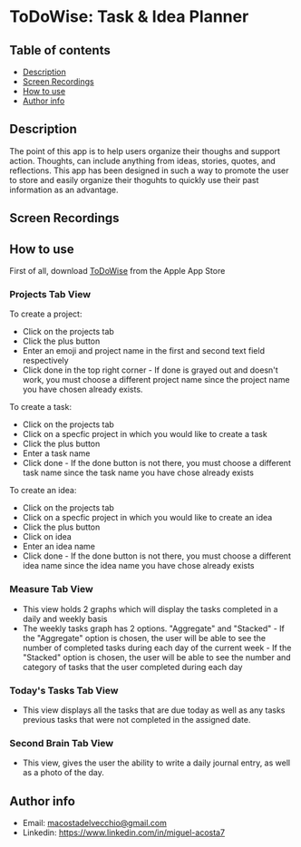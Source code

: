 # ToDoWise: Task & Idea Planner

## Table of contents
- [Description](https://github.com/MiguelAcostaDelVecchio/TodoWiseRepo/blob/main/README.md#Description)
- [Screen Recordings](https://github.com/MiguelAcostaDelVecchio/TodoWiseRepo/blob/main/README.md#screen-recordings)
- [How to use](https://github.com/MiguelAcostaDelVecchio/TodoWiseRepo/blob/main/README.md#How-To-Use)
- [Author info](https://github.com/MiguelAcostaDelVecchio/TodoWiseRepo/blob/main/README.md#Author-Info)

## Description
The point of this app is to help users organize their thoughs and support action. Thoughts, can include anything from ideas, stories, quotes, and reflections. This app has been designed in such a way to promote the user to store and easily organize their thoguhts to quickly use their past information as an advantage. 

## Screen Recordings

## How to use
First of all, download [ToDoWise](https://apps.apple.com/us/app/todowise-task-idea-planner/id6480089178) from the Apple App Store

### Projects Tab View
To create a project:
- Click on the projects tab
- Click the plus button
- Enter an emoji and project name in the first and second text field respectively
- Click done in the top right corner
      - If done is grayed out and doesn't work, you must choose a different project name since the project name you have chosen already exists.

To create a task: 
- Click on the projects tab
- Click on a specfic project in which you would like to create a task
- Click the plus button
- Enter a task name
- Click done
      - If the done button is not there, you must choose a different task name since the task name you have chose already exists

To create an idea:
- Click on the projects tab
- Click on a specfic project in which you would like to create an idea
- Click the plus button
- Click on idea
- Enter an idea name
- Click done
      - If the done button is not there, you must choose a different idea name since the idea name you have chose already exists

### Measure Tab View
- This view holds 2 graphs which will display the tasks completed in a daily and weekly basis
- The weekly tasks graph has 2 options. "Aggregate" and "Stacked"
      - If the "Aggregate" option is chosen, the user will be able to see the number of completed tasks during each day of the current week
      - If the "Stacked" option is chosen, the user will be able to see the number and category of tasks that the user completed during each day

### Today's Tasks Tab View
- This view displays all the tasks that are due today as well as any tasks previous tasks that were not completed in the assigned date. 

### Second Brain Tab View
- This view, gives the user the ability to write a daily journal entry, as well as a photo of the day. 

## Author info
- Email: macostadelvecchio@gmail.com
- Linkedin: https://www.linkedin.com/in/miguel-acosta7
